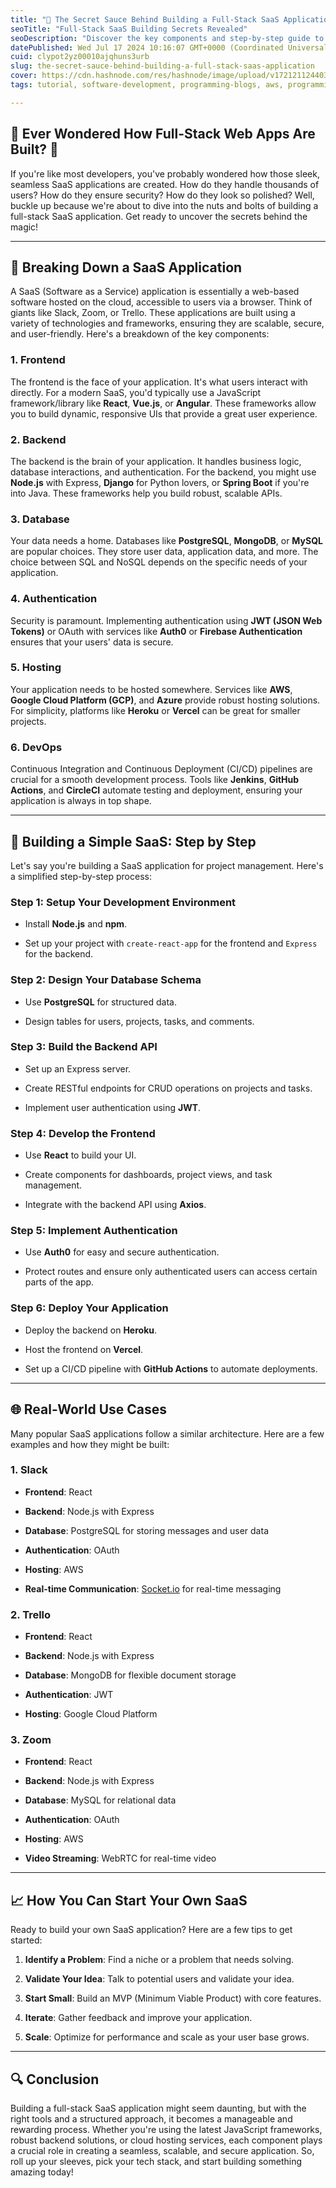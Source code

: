 ```yaml
---
title: "🌟 The Secret Sauce Behind Building a Full-Stack SaaS Application 🌟"
seoTitle: "Full-Stack SaaS Building Secrets Revealed"
seoDescription: "Discover the key components and step-by-step guide to building a full-stack SaaS application, from frontend to deployment and beyond"
datePublished: Wed Jul 17 2024 10:16:07 GMT+0000 (Coordinated Universal Time)
cuid: clypot2yz00010ajqhuns3urb
slug: the-secret-sauce-behind-building-a-full-stack-saas-application
cover: https://cdn.hashnode.com/res/hashnode/image/upload/v1721211244034/d448b0bb-9dba-4c3e-9c00-9180dfeec1cb.png
tags: tutorial, software-development, programming-blogs, aws, programming, python, web-development, security, nodejs, saas, reactjs, devops, software-engineering, frontend-development, nextjs

---
```


## 🤔 Ever Wondered How Full-Stack Web Apps Are Built? 🤔

If you're like most developers, you've probably wondered how those sleek, seamless SaaS applications are created. How do they handle thousands of users? How do they ensure security? How do they look so polished? Well, buckle up because we're about to dive into the nuts and bolts of building a full-stack SaaS application. Get ready to uncover the secrets behind the magic!

---

## 🧩 Breaking Down a SaaS Application

A SaaS (Software as a Service) application is essentially a web-based software hosted on the cloud, accessible to users via a browser. Think of giants like Slack, Zoom, or Trello. These applications are built using a variety of technologies and frameworks, ensuring they are scalable, secure, and user-friendly. Here's a breakdown of the key components:

### 1\. **Frontend**

The frontend is the face of your application. It's what users interact with directly. For a modern SaaS, you'd typically use a JavaScript framework/library like **React**, **Vue.js**, or **Angular**. These frameworks allow you to build dynamic, responsive UIs that provide a great user experience.

### 2\. **Backend**

The backend is the brain of your application. It handles business logic, database interactions, and authentication. For the backend, you might use **Node.js** with Express, **Django** for Python lovers, or **Spring Boot** if you're into Java. These frameworks help you build robust, scalable APIs.

### 3\. **Database**

Your data needs a home. Databases like **PostgreSQL**, **MongoDB**, or **MySQL** are popular choices. They store user data, application data, and more. The choice between SQL and NoSQL depends on the specific needs of your application.

### 4\. **Authentication**

Security is paramount. Implementing authentication using **JWT (JSON Web Tokens)** or OAuth with services like **Auth0** or **Firebase Authentication** ensures that your users' data is secure.

### 5\. **Hosting**

Your application needs to be hosted somewhere. Services like **AWS**, **Google Cloud Platform (GCP)**, and **Azure** provide robust hosting solutions. For simplicity, platforms like **Heroku** or **Vercel** can be great for smaller projects.

### 6\. **DevOps**

Continuous Integration and Continuous Deployment (CI/CD) pipelines are crucial for a smooth development process. Tools like **Jenkins**, **GitHub Actions**, and **CircleCI** automate testing and deployment, ensuring your application is always in top shape.

---

## 🚀 Building a Simple SaaS: Step by Step

Let's say you're building a SaaS application for project management. Here's a simplified step-by-step process:

### Step 1: **Setup Your Development Environment**

* Install **Node.js** and **npm**.
    
* Set up your project with `create-react-app` for the frontend and `Express` for the backend.
    

### Step 2: **Design Your Database Schema**

* Use **PostgreSQL** for structured data.
    
* Design tables for users, projects, tasks, and comments.
    

### Step 3: **Build the Backend API**

* Set up an Express server.
    
* Create RESTful endpoints for CRUD operations on projects and tasks.
    
* Implement user authentication using **JWT**.
    

### Step 4: **Develop the Frontend**

* Use **React** to build your UI.
    
* Create components for dashboards, project views, and task management.
    
* Integrate with the backend API using **Axios**.
    

### Step 5: **Implement Authentication**

* Use **Auth0** for easy and secure authentication.
    
* Protect routes and ensure only authenticated users can access certain parts of the app.
    

### Step 6: **Deploy Your Application**

* Deploy the backend on **Heroku**.
    
* Host the frontend on **Vercel**.
    
* Set up a CI/CD pipeline with **GitHub Actions** to automate deployments.
    

---

## 🌐 Real-World Use Cases

Many popular SaaS applications follow a similar architecture. Here are a few examples and how they might be built:

### 1\. **Slack**

* **Frontend**: React
    
* **Backend**: Node.js with Express
    
* **Database**: PostgreSQL for storing messages and user data
    
* **Authentication**: OAuth
    
* **Hosting**: AWS
    
* **Real-time Communication**: [Socket.io](http://Socket.io) for real-time messaging
    

### 2\. **Trello**

* **Frontend**: React
    
* **Backend**: Node.js with Express
    
* **Database**: MongoDB for flexible document storage
    
* **Authentication**: JWT
    
* **Hosting**: Google Cloud Platform
    

### 3\. **Zoom**

* **Frontend**: React
    
* **Backend**: Node.js with Express
    
* **Database**: MySQL for relational data
    
* **Authentication**: OAuth
    
* **Hosting**: AWS
    
* **Video Streaming**: WebRTC for real-time video
    

---

## 📈 How You Can Start Your Own SaaS

Ready to build your own SaaS application? Here are a few tips to get started:

1. **Identify a Problem**: Find a niche or a problem that needs solving.
    
2. **Validate Your Idea**: Talk to potential users and validate your idea.
    
3. **Start Small**: Build an MVP (Minimum Viable Product) with core features.
    
4. **Iterate**: Gather feedback and improve your application.
    
5. **Scale**: Optimize for performance and scale as your user base grows.
    

---

## 🔍 Conclusion

Building a full-stack SaaS application might seem daunting, but with the right tools and a structured approach, it becomes a manageable and rewarding process. Whether you're using the latest JavaScript frameworks, robust backend solutions, or cloud hosting services, each component plays a crucial role in creating a seamless, scalable, and secure application. So, roll up your sleeves, pick your tech stack, and start building something amazing today!